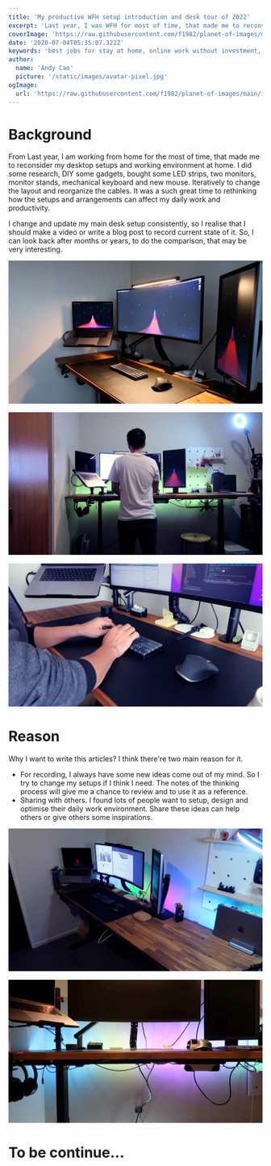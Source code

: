 ```yaml
---
title: 'My productive WFH setup introduction and desk tour of 2022'
excerpt: 'Last year, I was WFH for most of time, that made me to reconsider my desktop setups and working environment at home. I did some research, DIY some gadgets, bought some LED strips, two monitors, monitor stands, mechanical keyboard and new mouse. Iteratively to change the layout and reorganize the cables. It was a such great time to rethinking how the setups and arrangements can affect my daily work and productivity.'
coverImage: 'https://raw.githubusercontent.com/f1982/planet-of-images/main/img/front-setups-1.jpg'
date: '2020-07-04T05:35:07.322Z'
keywords: 'best jobs for stay at home, online work without investment, best side jobs from home, l shaped desk gaming setup, 桌面佈置, 桌面整理, 房間佈置, 桌面改造, 極簡主義房間, 極簡主義, 極簡辦公桌, 極簡書桌, 書桌, 書桌收納, 書桌設計, 桌面搭建, 遠端工作, WFH, 設計接案, 在家工作, 斜槓青年, ,屏幕挂灯, minimalism, 室內設計, desk tour書桌, 桌子收納, 收納, 整理房間, 整理, SONOS ONE, SONOS PLAY 5, DIY, PS5, 整新機, keychron k7, 科技宅, 電腦桌, 美化桌面,桌面改造, desktop setup tour, desk tour, desk tour 2022, 極簡書桌, desk makeover, minimalist desk, 房間佈置, 美化桌面, desk makeover 2022, desk organization, desk setup, desk tour, cable management, desk setup tour, dream desk setup, room tour, home office setup, home office tour, desk tour aesthetic, desk tour 2022, desk makeover muji, home office desk setup, home office design, organize desktop, 桌面整理, 桌面整理收納, 桌面美学'
author:
  name: 'Andy Cao'
  picture: '/static/images/avatar-pixel.jpg'
ogImage:
  url: 'https://raw.githubusercontent.com/f1982/planet-of-images/main/img/latest-project-wfh-setup-2022.png'
---
```


# Background

From Last year, I am working from home for the most of time, that made me to reconsider my desktop setups and working environment at home. I did some research, DIY some gadgets, bought some LED strips, two monitors, monitor stands, mechanical keyboard and new mouse. Iteratively to change the layout and reorganize the cables. It was a such great time to rethinking how the setups and arrangements can affect my daily work and productivity.

I change and update my main desk setup consistently, so I realise that I should make a video or write a blog post to record current state of it. So, I can look back after months or years, to do the comparison, that may be very interesting.

![my wfh desk setup from right side](https://raw.githubusercontent.com/f1982/planet-of-images/main/img/far-view-setups-night-side-1.jpg)

![I am working standing up](https://raw.githubusercontent.com/f1982/planet-of-images/main/img/i-am-standing-working-1.jpg)

![I am typing on front of the monitors](https://raw.githubusercontent.com/f1982/planet-of-images/main/img/i-am-typing-1.jpg)

# Reason

Why I want to write this articles? I think there're two main reason for it.

- For recording, I always have some new ideas come out of my mind. So I try to change my setups if I think I need. The notes of the thinking process will give me a chance to review and to use it as a reference.
- Sharing with others. I found lots of people want to setup, design and optimise their daily work environment. Share these ideas can help others or give others some inspirations.

![The super big desk is one satisfying part of my setups](https://raw.githubusercontent.com/f1982/planet-of-images/main/img/desk-long-1.jpg)

![The cable management under the desk](https://raw.githubusercontent.com/f1982/planet-of-images/main/img/Untitled.png)

# To be continue...
